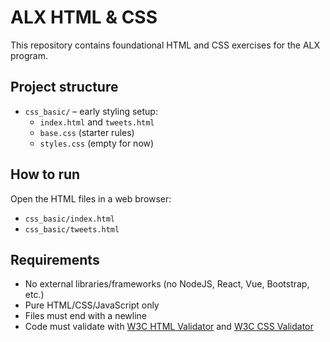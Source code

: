 # ALX HTML & CSS

This repository contains foundational HTML and CSS exercises for the ALX program.

## Project structure
- `css_basic/` – early styling setup:
  - `index.html` and `tweets.html`
  - `base.css` (starter rules)
  - `styles.css` (empty for now)

## How to run
Open the HTML files in a web browser:
- `css_basic/index.html`
- `css_basic/tweets.html`

## Requirements
- No external libraries/frameworks (no NodeJS, React, Vue, Bootstrap, etc.)
- Pure HTML/CSS/JavaScript only
- Files must end with a newline
- Code must validate with [W3C HTML Validator](https://validator.w3.org/nu/) and [W3C CSS Validator](https://jigsaw.w3.org/css-validator/)


